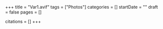 +++
title = "Var1.avif"
tags = ["Photos"]
categories = []
startDate = ""
draft = false
pages = []

citations = []
+++
